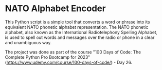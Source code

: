 <h1>NATO Alphabet Encoder</h1>

This Python script is a simple tool that converts a word or phrase into its equivalent NATO phonetic alphabet representation. The NATO phonetic alphabet, also known as the International Radiotelephony Spelling Alphabet, is used to spell out words and messages over the radio or phone in a clear and unambiguous way.

The project was done as part of the course "100 Days of Code: The Complete Python Pro Bootcamp for 2023" (https://www.udemy.com/course/100-days-of-code/) - Day 26.
